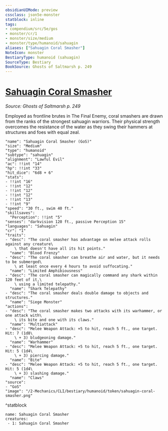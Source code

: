 ```yaml
---
obsidianUIMode: preview
cssclass: json5e-monster
statblock: inline
tags:
- compendium/src/5e/gos
- monster/cr/1
- monster/size/medium
- monster/type/humanoid/sahuagin
aliases: ["Sahuagin Coral Smasher"]
NoteIcon: monster
BestiaryType: humanoid (sahuagin)
SourceType: Bestiary
BookSource: Ghosts of Saltmarsh p. 249
---
```

# [Sahuagin Coral Smasher](2-Mechanics/CLI/bestiary/humanoid/sahuagin-coral-smasher-gos.md)
*Source: Ghosts of Saltmarsh p. 249*  

Employed as frontline brutes in The Final Enemy, coral smashers are drawn from the ranks of the strongest sahuagin warriors. Their physical strength overcomes the resistance of the water as they swing their hammers at structures and foes with equal zeal.

```statblock
"name": "Sahuagin Coral Smasher (GoS)"
"size": "Medium"
"type": "humanoid"
"subtype": "sahuagin"
"alignment": "Lawful Evil"
"ac": !!int "14"
"hp": !!int "33"
"hit_dice": "6d8 + 6"
"stats":
- !!int "16"
- !!int "12"
- !!int "12"
- !!int "12"
- !!int "13"
- !!int "9"
"speed": "30 ft., swim 40 ft."
"skillsaves":
  "Perception": !!int "5"
"senses": "darkvision 120 ft., passive Perception 15"
"languages": "Sahuagin"
"cr": "1"
"traits":
- "desc": "The coral smasher has advantage on melee attack rolls against any creature\
    \ that doesn't have all its hit points."
  "name": "Blood Frenzy"
- "desc": "The coral smasher can breathe air and water, but it needs to be submerged\
    \ at least once every 4 hours to avoid suffocating."
  "name": "Limited Amphibiousness"
- "desc": "The coral smasher can magically command any shark within 120 feet of it,\
    \ using a limited telepathy."
  "name": "Shark Telepathy"
- "desc": "The coral smasher deals double damage to objects and structures."
  "name": "Siege Monster"
"actions":
- "desc": "The coral smasher makes two attacks with its warhammer, or one attack with\
    \ its bite and one with its claws."
  "name": "Multiattack"
- "desc": "Melee Weapon Attack: +5 to hit, reach 5 ft., one target. Hit: 7 (1d8\
    \ + 3) bludgeoning damage."
  "name": "Warhammer"
- "desc": "Melee Weapon Attack: +5 to hit, reach 5 ft., one target. Hit: 5 (1d4\
    \ + 3) piercing damage."
  "name": "Bite"
- "desc": "Melee Weapon Attack: +5 to hit, reach 5 ft., one target. Hit: 5 (1d4\
    \ + 3) slashing damage."
  "name": "Claws"
"source":
- "GoS"
"image": "/2-Mechanics/CLI/bestiary/humanoid/token/sahuagin-coral-smasher.png"
```
^statblock

```encounter-table
name: Sahuagin Coral Smasher
creatures:
 - 1: Sahuagin Coral Smasher
```